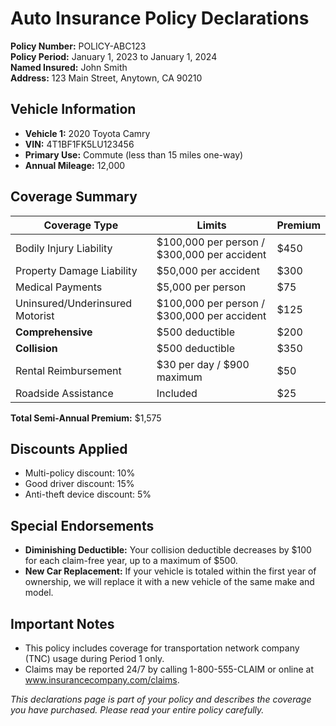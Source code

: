 # Auto Insurance Policy Declarations

**Policy Number:** POLICY-ABC123  
**Policy Period:** January 1, 2023 to January 1, 2024  
**Named Insured:** John Smith  
**Address:** 123 Main Street, Anytown, CA 90210

## Vehicle Information

- **Vehicle 1:** 2020 Toyota Camry
- **VIN:** 4T1BF1FK5LU123456
- **Primary Use:** Commute (less than 15 miles one-way)
- **Annual Mileage:** 12,000

## Coverage Summary

| Coverage Type                   | Limits                                      | Premium |
| ------------------------------- | ------------------------------------------- | ------- |
| Bodily Injury Liability         | $100,000 per person / $300,000 per accident | $450    |
| Property Damage Liability       | $50,000 per accident                        | $300    |
| Medical Payments                | $5,000 per person                           | $75     |
| Uninsured/Underinsured Motorist | $100,000 per person / $300,000 per accident | $125    |
| **Comprehensive**               | $500 deductible                             | $200    |
| **Collision**                   | $500 deductible                             | $350    |
| Rental Reimbursement            | $30 per day / $900 maximum                  | $50     |
| Roadside Assistance             | Included                                    | $25     |

**Total Semi-Annual Premium:** $1,575

## Discounts Applied

- Multi-policy discount: 10%
- Good driver discount: 15%
- Anti-theft device discount: 5%

## Special Endorsements

- **Diminishing Deductible:** Your collision deductible decreases by $100 for each claim-free year, up to a maximum of $500.
- **New Car Replacement:** If your vehicle is totaled within the first year of ownership, we will replace it with a new vehicle of the same make and model.

## Important Notes

- This policy includes coverage for transportation network company (TNC) usage during Period 1 only.
- Claims may be reported 24/7 by calling 1-800-555-CLAIM or online at www.insurancecompany.com/claims.

_This declarations page is part of your policy and describes the coverage you have purchased. Please read your entire policy carefully._
